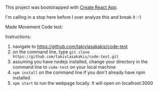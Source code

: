 This project was bootstrapped with [Create React App](https://github.com/facebookincubator/create-react-app).

I'm calling in a stop here before I over analyze this and break it :-)

Made Movement Code test:

Instructions: 
  1. navigate to https://github.com/takivlasakakis/code-test
  2. on the command line, type `git clone https://github.com/takivlasakakis/code-test.git`
  3. assuming you have nodejs installed, change your directory in the command line to `code-test` on your local machine
  4. `npm install` on the command line if you don't already have npm installed
  5. `npm start` to run the webpage locally. It will open on localhost:3000